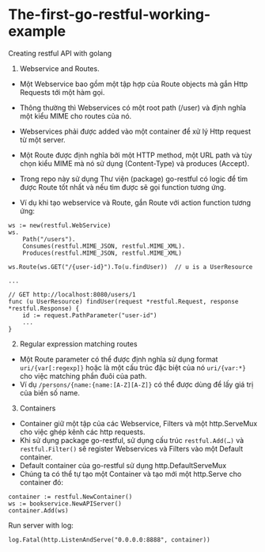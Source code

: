 # The-first-go-restful-working-example
Creating restful API with golang

1. Webservice and Routes.
- Một Webservice bao gồm một tập hợp của Route objects mà gắn Http Requests tới một hàm gọi.
- Thông thường thì Webservices có một root path (/user) và định nghĩa một kiểu MIME cho routes của nó.
- Webservices phải được added vào một container để xử lý Http request từ một server.
- Một Route được định nghĩa bởi một HTTP method, một URL path và tùy chọn kiểu MIME mà nó sử dụng (Content-Type) và produces (Accept).
- Trong repo này sử dụng Thư viện (package) go-restful có logic để tìm được Route tốt nhất và nếu tìm được sẽ gọi function tương ứng.

- Ví dụ khi tạo webservice và Route, gắn Route với action function tương ứng:
```
ws := new(restful.WebService)
ws.
	Path("/users").
	Consumes(restful.MIME_JSON, restful.MIME_XML).
	Produces(restful.MIME_JSON, restful.MIME_XML)

ws.Route(ws.GET("/{user-id}").To(u.findUser))  // u is a UserResource

...

// GET http://localhost:8080/users/1
func (u UserResource) findUser(request *restful.Request, response *restful.Response) {
	id := request.PathParameter("user-id")
	...
}
```
2. Regular expression matching routes
- Một Route parameter có thể được định nghĩa sử dụng format ```uri/{var[:regexp]}``` hoặc là một cấu trúc đặc biệt của nó ```uri/{var:*}``` cho việc matching phần đuôi của path.
- Ví dụ ```/persons/{name:{name:[A-Z][A-Z]}``` có thể được dùng để lấy giá trị của biến số name.
3. Containers
- Container giữ một tập của các Webservice, Filters và một http.ServeMux cho việc ghép kênh các http requests.
- Khi sử dụng package go-restful, sử dụng cấu trúc ```restful.Add(…)``` và ```restful.Filter()``` sẽ register Webservices và Filters vào một Default container.
- Default container của go-restful sử dụng http.DefaultServeMux
- Chúng ta có thể tự tạo một Container và tạo mới một http.Serve cho container đó:
```
container := restful.NewContainer()
ws := bookservice.NewAPIServer() 
container.Add(ws)
```

Run server with log:
```
log.Fatal(http.ListenAndServe("0.0.0.0:8888", container))
```

